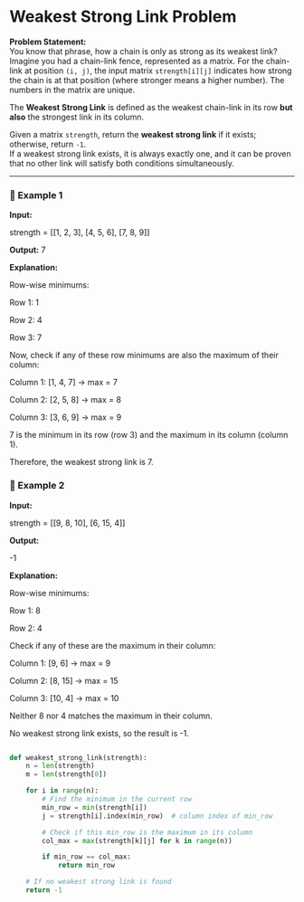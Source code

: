 # Weakest Strong Link Problem

**Problem Statement:**  
You know that phrase, how a chain is only as strong as its weakest link?  
Imagine you had a chain-link fence, represented as a matrix. For the chain-link at position `(i, j)`, the input matrix `strength[i][j]` indicates how strong the chain is at that position (where stronger means a higher number). The numbers in the matrix are unique.

The **Weakest Strong Link** is defined as the weakest chain-link in its row **but also** the strongest link in its column.

Given a matrix `strength`, return the **weakest strong link** if it exists; otherwise, return `-1`.  
If a weakest strong link exists, it is always exactly one, and it can be proven that no other link will satisfy both conditions simultaneously.

---

### 📌 Example 1

**Input:**

strength = [[1, 2, 3],
            [4, 5, 6],
            [7, 8, 9]]
            
**Output:**
7

**Explanation:**

Row-wise minimums:

Row 1: 1

Row 2: 4

Row 3: 7

Now, check if any of these row minimums are also the maximum of their column:

Column 1: [1, 4, 7] → max = 7

Column 2: [2, 5, 8] → max = 8

Column 3: [3, 6, 9] → max = 9

7 is the minimum in its row (row 3) and the maximum in its column (column 1).

Therefore, the weakest strong link is 7.

### 📌 Example 2

**Input:**

strength = [[9, 8, 10],
            [6, 15, 4]]

**Output:**

-1


**Explanation:**

Row-wise minimums:

Row 1: 8

Row 2: 4

Check if any of these are the maximum in their column:

Column 1: [9, 6] → max = 9

Column 2: [8, 15] → max = 15

Column 3: [10, 4] → max = 10

Neither 8 nor 4 matches the maximum in their column.

No weakest strong link exists, so the result is -1.


```python

def weakest_strong_link(strength):
    n = len(strength)
    m = len(strength[0])

    for i in range(n):
        # Find the minimum in the current row
        min_row = min(strength[i])
        j = strength[i].index(min_row)  # column index of min_row

        # Check if this min_row is the maximum in its column
        col_max = max(strength[k][j] for k in range(n))

        if min_row == col_max:
            return min_row

    # If no weakest strong link is found
    return -1

